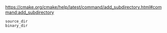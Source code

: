 https://cmake.org/cmake/help/latest/command/add_subdirectory.html#command:add_subdirectory


```
source_dir 
binary_dir 
```